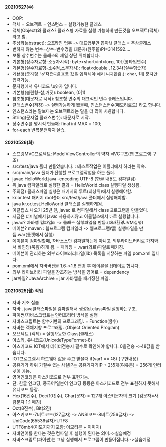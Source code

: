 #### 20210527(수)
- OOP:
- 객체 = 오브젝트 = 인스턴스 = 실행가능한 클래스
- 객체(Object)와 클래스? 클래스형 자료를 실행 가능하게 만든것을 오브젝트(객체)라고 함.
- 추상화(abstract): 오프라인 업무 -> 대표업무만 뽑아낸 클래스 = 추상클래스
- 변하지 않는 변수=상수=변수명을 대문자(원주율)PI=3.141592....
- 보통 상수변수는 클래스의 제일 상단 위치합니다.
- 기본형(정수자료형-소문자시작): byte<short<int<long, 10L(롱타입변수)
- 기본형(실수자료형-소수점,소문자시): float<double , 12.34f(실수형숫자)
- 기본형(문자형-'a'작은따옴표로 값을 입력해야 에러 나지않음.): char, 1개 문자만 입력가능.
- 문자형에서 유니코드 \u숫자 입니다.
- 기본형(불린형-참,거짓): boolean, (0|1)
- 참조형(대문자로 시작): 참조형 변수의 대표적인 변수 클래스입니다.
- 클래스변수(저장) -> 실행가능하게 됐을때, 인스턴스변수(메모리로드) 라고 합니다.
- 인스턴스라는 말보다는 오브젝트라는 말을 더 많이 사용합니다.
- String(문자열 클래스변수): 대문자로 시작.
- 상수변수를 명시적 만들때: final int MAX = 100;
- for-each 반복문전까지 실습.

#### 20210526(화)
- 스프링MVC프로젝트: ModelViewController의 약자 MVC구조(웹 프로그램 구조)
- src/test/java 폴더 만들었습니다. : 테스트작업은 이폴더에서 하라는 약속.
- src/main/java 폴더가  진행할 프로그램작업을 하는 폴더.
- javac HelloWorld.java -encoding UTF-8 (한글 내용도 컴파일됨)
- 위 java 컴파일러로 실행한 결과 = HelloWorld.class 실행파일 생성됨.
- 주의점) 클래스파일  실행은 패키지의 루트(최상위)에서 실행해야함.
- kr.or.test 패키지 root폴더 src/test/java 폴더에서 실행해야함.
- java kr.or.test.HelloWorld 클래스를 실행하게됨.
- 이클립스 나오기 25년 전, javac 로 컴파일해서 class 프로그램을 만들었다.
- 지금은 터미널에서 javac 사용하지않고 이클립스에서 바로 실행합니다.
- javac? 자바앱 컴파일러 -> 클래스 실행파일을 만듬.(자바환경JVM실행)
- 메이븐? maven : 웹프로그램 컴파일러 -> 웹프로그램(앱) 실행파일을 만듬.war(톰캣에서 실행)
- 메이븐이 컴파일할때, 자바소스만 컴파일하는게 아니고, 외부라이브러리로 가져와서 바인딩(묶음)하게 됨. = 패키징  = .war(와르)파일로 패키징.
- 메이븐이 관리하는 외부 라이브러리파일(lib) 목록을 저장하는 파일 pom.xml 입니다.
- pom.xml에서 자바버전을 1.6->1.8 변경 후 메이븐을 업데이트 합니다.
- 외부 라이브러리 파일을 참조하는 방식을 영어로 =  dependency
- jar파일? JavaArchive = jar 자바앱을 패키징한 파일.

#### 20210525(월) 작업
- 자바 기초 실습
- 자바 . java클래스파일을 컴파일해서 생성된.class파일 실행하는구조.
- 파이썬/자바스크립트는 인터프리터 방식을 실행
- 자바스크립트는 함수기반의 프로그래밍. = Function(함수)
- 자바는 객체지향 프로그래밍. (Object Oriented Program)
- 오브젝트 (객체) = 실행가능한 Class(클래스)
- 아스키, 유니코드(UnicodeTypeFormet-8)
- 아스키코드 IOT에서 데이터전송시 필수로 확인해야 합니다. 0을전송 ->48값을 받습니다.
- IOT프로그램시 하드웨어 값을 주고 받을때 if(var1 == 48) {구현내용}
- 공유기가 하위 가질수 있는 사설IP는 공유기자기IP + 255개(여유분) = 256개 인터넷이 가능.
- 영어인코딩은 아스키코드로 전부 표현가능.
- 단, 한글 인코딩, 중국어/일본어 인코딩 등등은 아스키코드로 전부 표현하지 못해서 유니코드 등장.
- Hex(16진수), Dec(10진수), Char(문자) = 127개 아스키문자의 크기 (컴문자=사람문자 1:1 매칭)
- Oct(8진수), Bit(2진)
- 아스키코드-7비트코드(127글자) -> ANSI코드-8비트(256글자) -> UniCode(65536글자)-UTF8
- UTF8mb4(이모지까지 포함: 이모티콘 + 이미지)
- 자바언어를 한다는 것은 컴파일 후 실행이 된다는 의미.->실습예정
- 자바스크립트(파이썬)는 그냥 실행해서 프로그램이 만들어집니다.->실습예정

